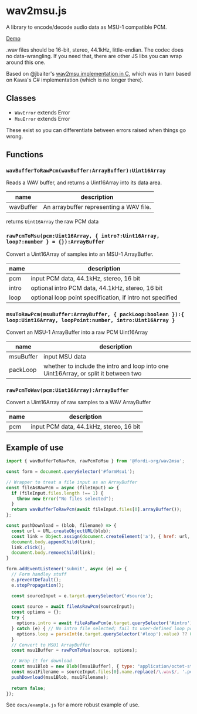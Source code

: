 # wav2msu.js

A library to encode/decode audio data as MSU-1 compatible PCM.

[Demo](https://fordi.github.io/wav2msu.js)

.wav files should be 16-bit, stereo, 44.1kHz, little-endian.  The codec does no data-wrangling.  If you need that, there are other JS libs
you can wrap around this one.


Based on @jbaiter's [wav2msu implementation in C](https://github.com/jbaiter/wav2msu), which was in turn based on Kawa's C# implementation (which is no longer there).

## Classes

* `WavError` extends Error
* `MsuError` extends Error

These exist so you can differentiate between errors raised when things go wrong.

## Functions

### `wavBufferToRawPcm(wavBuffer:ArrayBuffer):Uint16Array`

Reads a WAV buffer, and returns a Uint16Array into its data area.

| name | description |
|------|-------------|
| wavBuffer | An arraybuffer representing a WAV file. |

returns `Uint16Array` the raw PCM data

### `rawPcmToMsu(pcm:Uint16Array, { intro?:Uint16Array, loop?:number } = {}):ArrayBuffer`

Convert a Uint16Array of samples into an MSU-1 ArrayBuffer.

| name | description |
|------|-------------|
| pcm  | input PCM data, 44.1kHz, stereo, 16 bit |
| intro| optional intro PCM data, 44.1kHz, stereo, 16 bit |
| loop | optional loop point specification, if intro not specified |

### `msuToRawPcm(msuBuffer:ArrayBuffer, { packLoop:boolean }):{ loop:Uint16Array, loopPoint:number, intro:Uint16Array }`

Convert an MSU-1 ArrayBuffer into a raw PCM Uint16Array

| name | description |
|------|-------------|
| msuBuffer | input MSU data |
| packLoop | whether to include the intro and loop into one Uint16Array, or split it between two |

### `rawPcmToWav(pcm:Uint16Array):ArrayBuffer`

Convert a Uint16Array of raw samples to a WAV ArrayBuffer

| name | description |
|------|-------------|
| pcm  | input PCM data, 44.1kHz, stereo, 16 bit |

## Example of use

```javascript
import { wavBufferToRawPcm, rawPcmToMsu } from '@fordi-org/wav2msu';

const form = document.querySelector('#formMsu1');

// Wrapper to treat a file input as an ArrayBuffer
const fileAsRawPcm = async (fileInput) => {
  if (fileInput.files.length !== 1) {
    throw new Error("No files selected");
  }
  return wavBufferToRawPcm(await fileInput.files[0].arrayBuffer());
};

const pushDownload = (blob, filename) => {
  const url = URL.createObjectURL(blob);
  const link = Object.assign(document.createElement('a'), { href: url, download: targetFilename });
  document.body.appendChild(link);
  link.click();
  document.body.removeChild(link);
}

form.addEventListener('submit', async (e) => {
  // Form handley stuff
  e.preventDefault();
  e.stopPropagation();

  const sourceInput = e.target.querySelector('#source');
  
  const source = await fileAsRawPcm(sourceInput);
  const options = {};
  try {
    options.intro = await fileAsRawPcm(e.target.querySelector('#intro'));
  } catch (e) { // No intro file selected; fail to user-defined loop point
    options.loop = parseInt(e.target.querySelector('#loop').value) ?? 0;
  }
  // Convert to MSU1 ArrayBuffer
  const msu1Buffer = rawPcmToMsu(source, options);

  // Wrap it for download
  const msu1Blob = new Blob([msu1Buffer], { type: "application/octet-stream" });
  const msu1Filename = sourceInput.files[0].name.replace(/\.wav$/, '.pcm');
  pushDownload(msu1Blob, msu1Filename);
  
  return false;
});
```

See `docs/example.js` for a more robust example of use.
